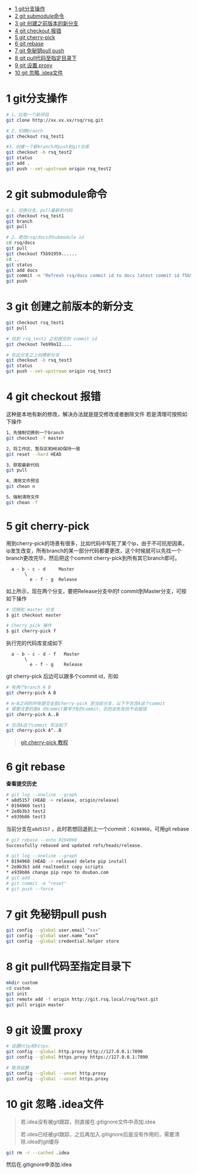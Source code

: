 - [1 git分支操作](#1-git分支操作)
- [2 git submodule命令](#2-git-submodule命令)
- [3 git 创建之前版本的新分支](#3-git-创建之前版本的新分支)
- [4 git checkout 报错](#4-git-checkout-报错)
- [5 git cherry-pick](#5-git-cherry-pick)
- [6 git rebase](#6-git-rebase)
- [7 git 免秘钥pull push](#7-git-免秘钥pull-push)
- [8 git pull代码至指定目录下](#8-git-pull代码至指定目录下)
- [9 git 设置 proxy](#9-git-设置-proxy)
- [10 git 忽略 .idea文件](#10-git-忽略-idea文件)

# 1 git分支操作
```bash
# 1、拉取一个新项目
git clone http://xx.xx.xx/rsq/rsq.git

# 2、切换branch
git checkout rsq_test1

#3、创建一个新branch并push到git仓库
git checkout -b rsq_test2
git status
git add .
git push --set-upstream origin rsq_test2
```
# 2 git submodule命令
```bash
# 1、切换分支，pull最新的代码
git checkout rsq_test1
git branch
git pull

# 2、更改rsq/docs的submodule id
cd rsq/docs
git pull
git checkout f5b91959......
cd ..
git status 
git add docs
git commit -m "Refresh rsq/docs commit id to docs latest commit id f5b91959......"
git push
```

# 3 git 创建之前版本的新分支
```bash
git checkout rsq_test1
git pull

# 找到 rsq_test1 之前提交的 commit id
git checkout 7eb99a12....

# 在此分支之上创建新分支
git checkout -b rsq_test3
git status
git push --set-upstream origin rsq_test3
```

# 4 git checkout 报错
这种是本地有新的修改，解决办法就是提交修改或者删除文件
若是清理可按照如下操作
```bash
1、先强制切换到一个branch
git checkout -f master

2、将工作区、暂存区和HEAD保持一致
git reset --hard HEAD

3、获取最新代码
git pull

4、清除文件预览
git chean n

5、强制清除文件
git chean -f
```

# 5 git cherry-pick
用到cherry-pick的场景有很多，比如代码中写死了某个ip，由于不可抗拒因素，ip发生改变，所有branch的某一部分代码都要更改，这个时候就可以先找一个branch更改完毕，然后把这个commit cherry-pick到所有其它branch即可。
```
  a - b - c - d     Master
       \
         e - f - g  Release
```
如上所示，现在两个分支，要把Release分支中的f commit到Master分支，可按如下操作
```bash
# 切换到 master 分支
$ git checkout master

# Cherry pick 操作
$ git cherry-pick f
```
执行完的代码库变成如下
```
  a - b - c - d - f   Master
       \
         e - f - g    Release
```
git cherry-pick 后边可以跟多个commit id，形如
```bash
# 有两个branch A B
git cherry-pick A B

# A~B之间的所有提交全部cherry-pick 至当前分支，以下不包含A这个commit
# 需要注意的是A 的commit要早于B的commit，否则会失败但不会报错
git cherry-pick A..B 

# 包含A这个commit 写法如下
git cherry-pick A^..B 
```
>[git cherry-pick 教程](http://www.ruanyifeng.com/blog/2020/04/git-cherry-pick.html)

# 6 git rebase
**查看提交历史**
```bash
# git log --oneline --graph
* a8d5157 (HEAD -> release, origin/release) 
* 0194960 test1
* 2e8b3b3 test2
* e939b86 test3
```
当前分支在`a8d5157` ，此时若想回退到上一个commit：`0194960`，可用git rebase
```bash
# git rebase --onto 0194960
Successfully rebased and updated refs/heads/release.

# git log --oneline --graph
* 0194960 (HEAD -> release) delete pip install
* 2e8b3b3 add realtoedit copy scripts
* e939b86 change pip repo to douban.com
# git add .
# git commit -m "reset"
# git push --force
```

# 7 git 免秘钥pull push
```bash
git config --global user.email "xxx"
git config --global user.name “xxx”
git config --global credential.helper store
```

# 8 git pull代码至指定目录下
```bash
mkdir custom
cd custom
git init
git remote add -f origin http://git.rsq.local/rsq/test.git
git pull origin master
```

# 9 git 设置 proxy
```bash
# 设置http和https:
git config --global http.proxy http://127.0.0.1:7890
git config --global https.proxy https://127.0.0.1:7890

# 取消设置
git config --global --unset http.proxy
git config --global --unset https.proxy
```

# 10 git 忽略 .idea文件

> 若.idea没有被git跟踪，则直接在.gitignore文件中添加.idea
> 
> 若.idea已经被git跟踪，之后再加入.gitignore后是没有作用的，需要清除.idea的git缓存

```bash
git rm -r --cached .idea
```
然后在.gitignore中添加.idea